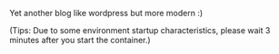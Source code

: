Yet another blog like wordpress but more modern :)

(Tips: Due to some environment startup characteristics, please wait 3 minutes after you start the container.)
